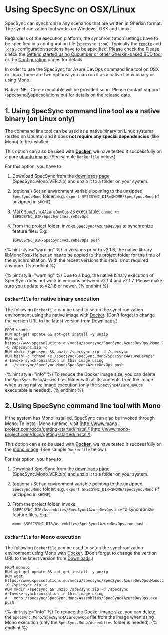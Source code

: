 # Using SpecSync on OSX/Linux

SpecSync can synchronize any scenarios that are written in Gherkin format. The synchronization tool works on Windows, OSX and Linux.

Regardless of the execution platform, the synchronization settings have to be specified in a configuration file \(`specsync.json`\). Typically the [`remote`](../reference/configuration/configuration-remote.md) and [`local`](../reference/configuration/configuration-local.md) configuration sections have to be specified. Please check the  Please check the [Getting started using Cucumber or other Gherkin-based BDD tool](../getting-started/getting-started-cucumber.md) or the [Configuration](../reference/configuration/) pages for details.

In order to use the SpecSync for Azure DevOps command line tool on OSX or Linux, there are two options: you can run it as a native Linux binary or using Mono.

Native .NET Core executable will be provided soon. Please contact support \(specsync@specsolutions.eu\) for details on the release date.

## 1. Using SpecSync command line tool as a native binary \(on Linux only\)

The command line tool can be used as a native binary on Linux systems \(tested on Ubuntu\) and it does **not require any special dependencies** \(like Mono\) to be installed.

This option can also be used with [**Docker**](https://www.docker.com/), we have tested it successfully on a pure [ubuntu image](https://hub.docker.com/_/ubuntu/). \(See sample `Dockerfile` below.\)

For this option, you have to

1. Download SpecSync from the [downloads page](../downloads.md) \(SpecSync.Mono.VER.zip\) and unzip it to a folder on your system.
2. \(optional\) Set an environment variable pointing to the unzipped `SpecSync.Mono` folder: e.g. `export SPECSYNC_DIR=$HOME/SpecSync.Mono` \(if unzipped in `$HOME`\)
3. Mark `SpecSync4AzureDevOps` as executable: `chmod +x $SPECSYNC_DIR/SpecSync4AzureDevOps`
4. From the project folder, invoke `SpecSync4AzureDevOps` to synchronize feature files. E.g.:

   ```text
   $SPECSYNC_DIR/SpecSync4AzureDevOps push
   ```

{% hint style="warning" %}
In versions prior to v2.1.8, the native library libMonoPosixHelper.so has to be copied to the project folder for the time of the synchronization. With the recent versions this step is not required anymore.
{% endhint %}

{% hint style="warning" %}
Due to a bug, the native binary execution of SpecSync does not work in versions between v2.1.4 and v2.1.7. Please make sure you update to v2.1.8 or newer.
{% endhint %}

### `Dockerfile` for native binary execution

The following `Dockerfile` can be used to setup the synchronization environment using the native image with [Docker](https://www.docker.com/). \(Don't forget to change the version URL to the latest version from [Downloads](../downloads.md).\)

```text
FROM ubuntu
RUN apt-get update && apt-get install -y unzip
RUN wget https://www.specsolutions.eu/media/specsync/SpecSync.AzureDevOps.Mono.2.1.8.zip -O /specsync.zip -q
RUN mkdir /specsync && unzip /specsync.zip -d /specsync
RUN bash -c "chmod +x /specsync/SpecSync.Mono/SpecSync4AzureDevOps"
# Invoke synchronization in this image using
#   /specsync/SpecSync.Mono/SpecSync4AzureDevOps push
```

{% hint style="info" %}
To reduce the Docker image size, you can delete the `SpecSync.Mono/Assemblies` folder with all its contents from the image when using native image execution \(only the `SpecSync4AzureDevOps` executable is needed\).
{% endhint %}

## 2. Using SpecSync command line tool with Mono

If the system has Mono installed, SpecSync can also be invoked through Mono. To install Mono runtime, visit [http://www.mono-project.com/docs/getting-started/install/](http://www.mono-project.com/docs/getting-started/install/).

This option can also be used with [**Docker**](https://www.docker.com/), we have tested it successfully on the [mono image](https://hub.docker.com/_/mono/). \(See sample `Dockerfile` below.\)

For this option, you have to

1. Download SpecSync from the [downloads page](../downloads.md) \(SpecSync.Mono.VER.zip\) and unzip it to a folder on your system.
2. \(optional\) Set an environment variable pointing to the unzipped `SpecSync.Mono` folder: e.g. `export SPECSYNC_DIR=$HOME/SpecSync.Mono` \(if unzipped in `$HOME`\)
3. From the project folder, invoke `$SPECSYNC_DIR/Assemblies/SpecSync4AzureDevOps.exe` to synchronize feature files. E.g.:

   ```text
   mono $SPECSYNC_DIR/Assemblies/SpecSync4AzureDevOps.exe push
   ```

### `Dockerfile` for Mono execution

The following `Dockerfile` can be used to setup the synchronization environment using Mono with [Docker](https://www.docker.com/). \(Don't forget to change the version URL to the latest version from [Downloads](../downloads.md).\)

```text
FROM mono:6
RUN apt-get update && apt-get install -y unzip
RUN wget https://www.specsolutions.eu/media/specsync/SpecSync.AzureDevOps.Mono.2.1.8.zip -O /specsync.zip -q
RUN mkdir /specsync && unzip /specsync.zip -d /specsync
# Invoke synchronization in this image using
#   mono /specsync/SpecSync.Mono/Assemblies/SpecSync4AzureDevOps.exe push
```

{% hint style="info" %}
To reduce the Docker image size, you can delete the `SpecSync.Mono/SpecSync4AzureDevOps` file from the image when using Mono execution \(only the `SpecSync.Mono/Assemblies` folder is needed\).
{% endhint %}

